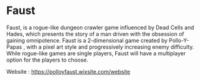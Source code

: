 # Faust

Faust, is a rogue-like dungeon crawler game influenced by Dead Cells and Hades, which presents the story of a man driven with the obsession of gaining omnipotence. Faust is a 2-dimensional game created by Pollo-Y-Papas , with a pixel art style and progressively increasing enemy difficulty. While rogue-like games are single players, Faust will have a multiplayer option for the players to choose.

Website : https://polloyfaust.wixsite.com/website
